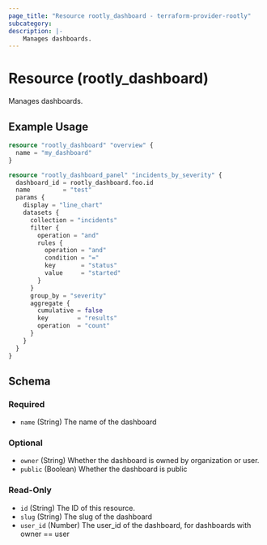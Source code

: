 ```yaml
---
page_title: "Resource rootly_dashboard - terraform-provider-rootly"
subcategory:
description: |-
    Manages dashboards.
---
```


# Resource (rootly_dashboard)

Manages dashboards.

## Example Usage

```terraform
resource "rootly_dashboard" "overview" {
  name = "my_dashboard"
}

resource "rootly_dashboard_panel" "incidents_by_severity" {
  dashboard_id = rootly_dashboard.foo.id
  name         = "test"
  params {
    display = "line_chart"
    datasets {
      collection = "incidents"
      filter {
        operation = "and"
        rules {
          operation = "and"
          condition = "="
          key       = "status"
          value     = "started"
        }
      }
      group_by = "severity"
      aggregate {
        cumulative = false
        key        = "results"
        operation  = "count"
      }
    }
  }
}
```

<!-- schema generated by tfplugindocs -->
## Schema

### Required

- `name` (String) The name of the dashboard

### Optional

- `owner` (String) Whether the dashboard is owned by organization or user.
- `public` (Boolean) Whether the dashboard is public

### Read-Only

- `id` (String) The ID of this resource.
- `slug` (String) The slug of the dashboard
- `user_id` (Number) The user_id of the dashboard, for dashboards with owner == user
